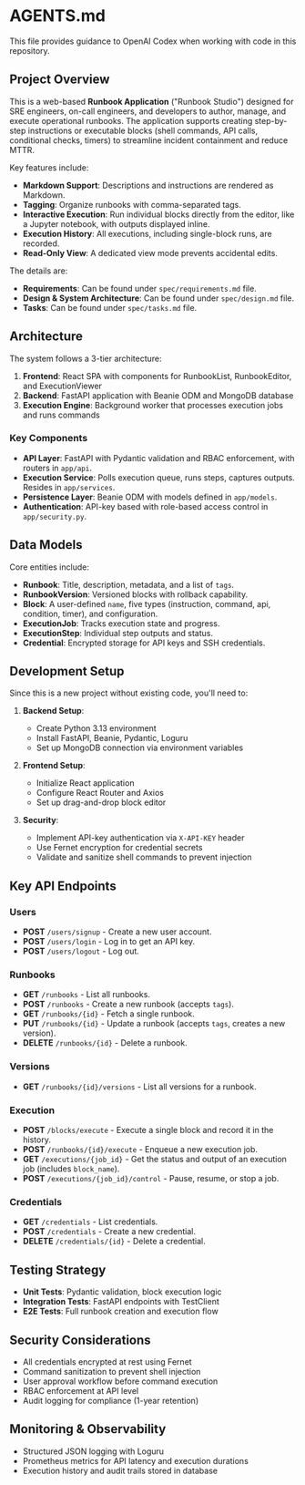 # AGENTS.md

This file provides guidance to OpenAI Codex when working with code in this repository.

## Project Overview

This is a web-based **Runbook Application** ("Runbook Studio") designed for SRE engineers, on-call engineers, and developers to author, manage, and execute operational runbooks. The application supports creating step-by-step instructions or executable blocks (shell commands, API calls, conditional checks, timers) to streamline incident containment and reduce MTTR.

Key features include:
- **Markdown Support**: Descriptions and instructions are rendered as Markdown.
- **Tagging**: Organize runbooks with comma-separated tags.
- **Interactive Execution**: Run individual blocks directly from the editor, like a Jupyter notebook, with outputs displayed inline.
- **Execution History**: All executions, including single-block runs, are recorded.
- **Read-Only View**: A dedicated view mode prevents accidental edits.

The details are:
* **Requirements**: Can be found under `spec/requirements.md` file.
* **Design & System Architecture**: Can be found under `spec/design.md` file.
* **Tasks**: Can be found under `spec/tasks.md` file.

## Architecture

The system follows a 3-tier architecture:

1. **Frontend**: React SPA with components for RunbookList, RunbookEditor, and ExecutionViewer
2. **Backend**: FastAPI application with Beanie ODM and MongoDB database
3. **Execution Engine**: Background worker that processes execution jobs and runs commands

### Key Components

- **API Layer**: FastAPI with Pydantic validation and RBAC enforcement, with routers in `app/api`.
- **Execution Service**: Polls execution queue, runs steps, captures outputs. Resides in `app/services`.
- **Persistence Layer**: Beanie ODM with models defined in `app/models`.
- **Authentication**: API-key based with role-based access control in `app/security.py`.

## Data Models

Core entities include:
- **Runbook**: Title, description, metadata, and a list of `tags`.
- **RunbookVersion**: Versioned blocks with rollback capability.
- **Block**: A user-defined `name`, five types (instruction, command, api, condition, timer), and configuration.
- **ExecutionJob**: Tracks execution state and progress.
- **ExecutionStep**: Individual step outputs and status.
- **Credential**: Encrypted storage for API keys and SSH credentials.

## Development Setup

Since this is a new project without existing code, you'll need to:

1. **Backend Setup**:
   - Create Python 3.13 environment
   - Install FastAPI, Beanie, Pydantic, Loguru
   - Set up MongoDB connection via environment variables

2. **Frontend Setup**:
   - Initialize React application
   - Configure React Router and Axios
   - Set up drag-and-drop block editor

3. **Security**:
   - Implement API-key authentication via `X-API-KEY` header
   - Use Fernet encryption for credential secrets
   - Validate and sanitize shell commands to prevent injection

## Key API Endpoints

### Users

-   **POST** `/users/signup` - Create a new user account.
-   **POST** `/users/login` - Log in to get an API key.
-   **POST** `/users/logout` - Log out.

### Runbooks

-   **GET** `/runbooks` - List all runbooks.
-   **POST** `/runbooks` - Create a new runbook (accepts `tags`).
-   **GET** `/runbooks/{id}` - Fetch a single runbook.
-   **PUT** `/runbooks/{id}` - Update a runbook (accepts `tags`, creates a new version).
-   **DELETE** `/runbooks/{id}` - Delete a runbook.

### Versions

-   **GET** `/runbooks/{id}/versions` - List all versions for a runbook.

### Execution

-   **POST** `/blocks/execute` - Execute a single block and record it in the history.
-   **POST** `/runbooks/{id}/execute` - Enqueue a new execution job.
-   **GET** `/executions/{job_id}` - Get the status and output of an execution job (includes `block_name`).
-   **POST** `/executions/{job_id}/control` - Pause, resume, or stop a job.

### Credentials

-   **GET** `/credentials` - List credentials.
-   **POST** `/credentials` - Create a new credential.
-   **DELETE** `/credentials/{id}` - Delete a credential.

## Testing Strategy

- **Unit Tests**: Pydantic validation, block execution logic
- **Integration Tests**: FastAPI endpoints with TestClient
- **E2E Tests**: Full runbook creation and execution flow

## Security Considerations

- All credentials encrypted at rest using Fernet
- Command sanitization to prevent shell injection
- User approval workflow before command execution
- RBAC enforcement at API level
- Audit logging for compliance (1-year retention)

## Monitoring & Observability

- Structured JSON logging with Loguru
- Prometheus metrics for API latency and execution durations
- Execution history and audit trails stored in database
